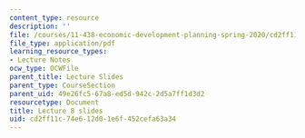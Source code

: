 ```yaml
---
content_type: resource
description: ''
file: /courses/11-438-economic-development-planning-spring-2020/cd2ff11c74e612d01e6f452cefa63a34_MIT11_438s20_lec8.pdf
file_type: application/pdf
learning_resource_types:
- Lecture Notes
ocw_type: OCWFile
parent_title: Lecture Slides
parent_type: CourseSection
parent_uid: 49e26fc5-67a8-ed5d-942c-2d5a7ff1d3d2
resourcetype: Document
title: Lecture 8 slides
uid: cd2ff11c-74e6-12d0-1e6f-452cefa63a34
---
```

